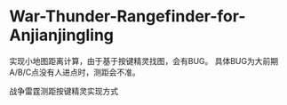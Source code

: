 # War-Thunder-Rangefinder-for-Anjianjingling
实现小地图距离计算，由于基于按键精灵找图，会有BUG。
具体BUG为大前期A/B/C点没有人进点时，测距会不准。

战争雷霆测距按键精灵实现方式

